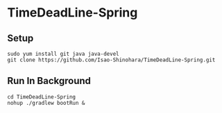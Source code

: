 # TimeDeadLine-Spring

## Setup
```
sudo yum install git java java-devel
git clone https://github.com/Isao-Shinohara/TimeDeadLine-Spring.git
```

## Run In Background
```
cd TimeDeadLine-Spring
nohup ./gradlew bootRun &
```

